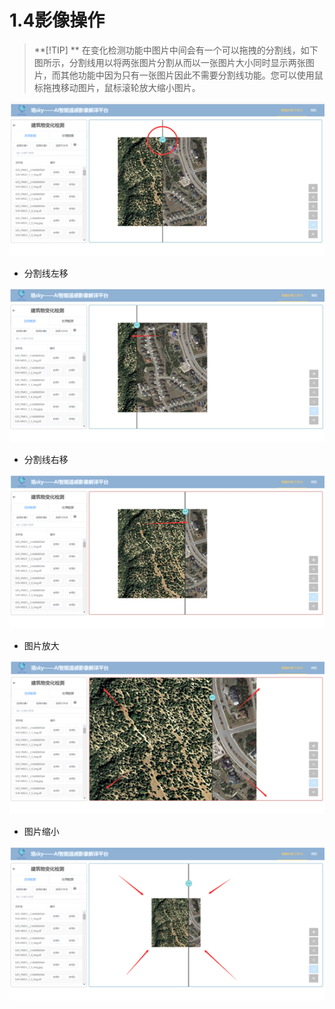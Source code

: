 # 1.4影像操作

> **[!TIP] **
> 在变化检测功能中图片中间会有一个可以拖拽的分割线，如下图所示，分割线用以将两张图片分割从而以一张图片大小同时显示两张图片，而其他功能中因为只有一张图片因此不需要分割线功能。您可以使用鼠标拖拽移动图片，鼠标滚轮放大缩小图片。

![image-20220712001642476](1.4影像操作.assets\image-20220712001642476.png)

- 分割线左移

![image-20220712001720619](1.4影像操作.assets\image-20220712001720619.png)

- 分割线右移

![image-20220712001734695](1.4影像操作.assets\image-20220712001734695.png)

- 图片放大

![image-20220712001754406](1.4影像操作.assets\image-20220712001754406.png)

- 图片缩小

![image-20220712001810278](1.4影像操作.assets\image-20220712001810278.png)
